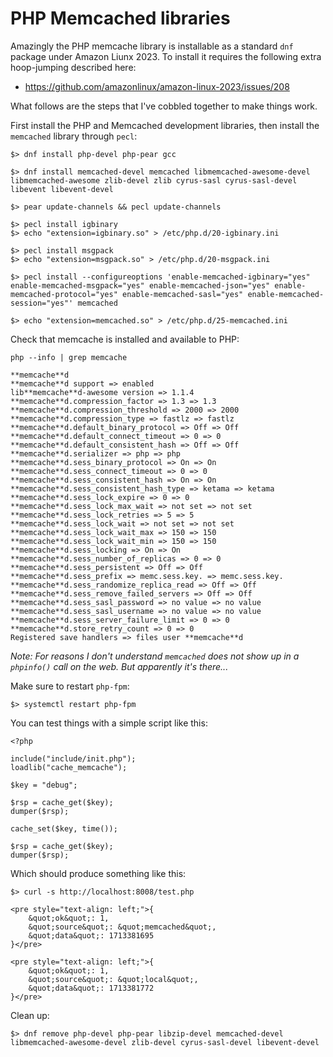 # PHP Memcached libraries

Amazingly the PHP memcache library is installable as a standard `dnf` package under Amazon Liunx 2023. To install it requires the following extra hoop-jumping described here:

* https://github.com/amazonlinux/amazon-linux-2023/issues/208

What follows are the steps that I've cobbled together to make things work.

First install the PHP and Memcached development libraries, then install the `memcached` library through `pecl`:

```
$> dnf install php-devel php-pear gcc

$> dnf install memcached-devel memcached libmemcached-awesome-devel libmemcached-awesome zlib-devel zlib cyrus-sasl cyrus-sasl-devel libevent libevent-devel

$> pear update-channels && pecl update-channels

$> pecl install igbinary
$> echo "extension=igbinary.so" > /etc/php.d/20-igbinary.ini

$> pecl install msgpack
$> echo "extension=msgpack.so" > /etc/php.d/20-msgpack.ini

$> pecl install --configureoptions 'enable-memcached-igbinary="yes" enable-memcached-msgpack="yes" enable-memcached-json="yes" enable-memcached-protocol="yes" enable-memcached-sasl="yes" enable-memcached-session="yes"' memcached

$> echo "extension=memcached.so" > /etc/php.d/25-memcached.ini
```

Check that memcache is installed and available to PHP:

```
php --info | grep memcache

**memcache**d
**memcache**d support => enabled
lib**memcache**d-awesome version => 1.1.4
**memcache**d.compression_factor => 1.3 => 1.3
**memcache**d.compression_threshold => 2000 => 2000
**memcache**d.compression_type => fastlz => fastlz
**memcache**d.default_binary_protocol => Off => Off
**memcache**d.default_connect_timeout => 0 => 0
**memcache**d.default_consistent_hash => Off => Off
**memcache**d.serializer => php => php
**memcache**d.sess_binary_protocol => On => On
**memcache**d.sess_connect_timeout => 0 => 0
**memcache**d.sess_consistent_hash => On => On
**memcache**d.sess_consistent_hash_type => ketama => ketama
**memcache**d.sess_lock_expire => 0 => 0
**memcache**d.sess_lock_max_wait => not set => not set
**memcache**d.sess_lock_retries => 5 => 5
**memcache**d.sess_lock_wait => not set => not set
**memcache**d.sess_lock_wait_max => 150 => 150
**memcache**d.sess_lock_wait_min => 150 => 150
**memcache**d.sess_locking => On => On
**memcache**d.sess_number_of_replicas => 0 => 0
**memcache**d.sess_persistent => Off => Off
**memcache**d.sess_prefix => memc.sess.key. => memc.sess.key.
**memcache**d.sess_randomize_replica_read => Off => Off
**memcache**d.sess_remove_failed_servers => Off => Off
**memcache**d.sess_sasl_password => no value => no value
**memcache**d.sess_sasl_username => no value => no value
**memcache**d.sess_server_failure_limit => 0 => 0
**memcache**d.store_retry_count => 0 => 0
Registered save handlers => files user **memcache**d
```

_Note: For reasons I don't understand `memcached` does not show up in a `phpinfo()` call on the web. But apparently it's there..._

Make sure to restart `php-fpm`:

```
$> systemctl restart php-fpm
```

You can test things with a simple script like this:

```
<?php

include("include/init.php");
loadlib("cache_memcache");

$key = "debug";

$rsp = cache_get($key);
dumper($rsp);

cache_set($key, time());

$rsp = cache_get($key);
dumper($rsp);
```

Which should produce something like this:

```
$> curl -s http://localhost:8008/test.php

<pre style="text-align: left;">{
    &quot;ok&quot;: 1,
    &quot;source&quot;: &quot;memcached&quot;,
    &quot;data&quot;: 1713381695
}</pre>

<pre style="text-align: left;">{
    &quot;ok&quot;: 1,
    &quot;source&quot;: &quot;local&quot;,
    &quot;data&quot;: 1713381772
}</pre>
```

Clean up:

```
$> dnf remove php-devel php-pear libzip-devel memcached-devel libmemcached-awesome-devel zlib-devel cyrus-sasl-devel libevent-devel
```